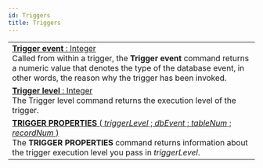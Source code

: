 ```yaml
---
id: Triggers
title: Triggers
---
```

||
|---|
|[**Trigger event**  : Integer](../../commands-legacy/trigger-event)<br/>Called from within a trigger, the **Trigger event** command returns a numeric value that denotes the type of the database event, in other words, the reason why the trigger has been invoked.|
|[**Trigger level**  : Integer](../../commands-legacy/trigger-level)<br/>The Trigger level command returns the execution level of the trigger.|
|[**TRIGGER PROPERTIES** ( *triggerLevel* ; *dbEvent* ; *tableNum* ; *recordNum* )](../../commands-legacy/trigger-properties)<br/>The **TRIGGER PROPERTIES** command returns information about the trigger execution level you pass in *triggerLevel*.|
